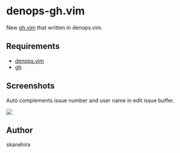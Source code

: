 # denops-gh.vim
New [gh.vim](https://github.com/skanehira/gh.vim) that written in denops.vim.

## Requirements
- [denops.vim](https://github.com/vim-denops/denops.vim)
- [gh](https://github.com/cli/cli)

## Screenshots
Auto complements issue number and user name in edit issue buffer.

![](https://i.gyazo.com/711336e865e5f4d919ad5cc6587ee4db.gif)

## Author
skanehira
